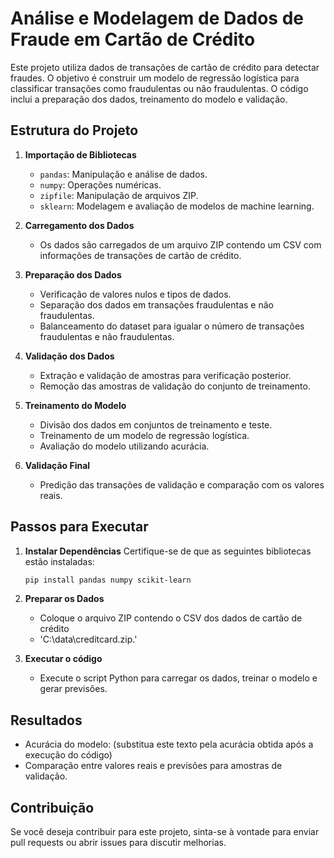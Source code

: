 # Análise e Modelagem de Dados de Fraude em Cartão de Crédito

Este projeto utiliza dados de transações de cartão de crédito para detectar fraudes. O objetivo é construir um modelo de regressão logística para classificar transações como fraudulentas ou não fraudulentas. O código inclui a preparação dos dados, treinamento do modelo e validação.

## Estrutura do Projeto

1. **Importação de Bibliotecas**
   - `pandas`: Manipulação e análise de dados.
   - `numpy`: Operações numéricas.
   - `zipfile`: Manipulação de arquivos ZIP.
   - `sklearn`: Modelagem e avaliação de modelos de machine learning.

2. **Carregamento dos Dados**
   - Os dados são carregados de um arquivo ZIP contendo um CSV com informações de transações de cartão de crédito.

3. **Preparação dos Dados**
   - Verificação de valores nulos e tipos de dados.
   - Separação dos dados em transações fraudulentas e não fraudulentas.
   - Balanceamento do dataset para igualar o número de transações fraudulentas e não fraudulentas.

4. **Validação dos Dados**
   - Extração e validação de amostras para verificação posterior.
   - Remoção das amostras de validação do conjunto de treinamento.

5. **Treinamento do Modelo**
   - Divisão dos dados em conjuntos de treinamento e teste.
   - Treinamento de um modelo de regressão logística.
   - Avaliação do modelo utilizando acurácia.

6. **Validação Final**
   - Predição das transações de validação e comparação com os valores reais.

## Passos para Executar

1. **Instalar Dependências**
   Certifique-se de que as seguintes bibliotecas estão instaladas:
   ```bash
   pip install pandas numpy scikit-learn

2. **Preparar os Dados**
   - Coloque o arquivo ZIP contendo o CSV dos dados de cartão de crédito
   - 'C:\\data\\creditcard.zip.'

3. **Executar o código**
   - Execute o script Python para carregar os dados, treinar o modelo e gerar previsões.
  
## Resultados
   - Acurácia do modelo: (substitua este texto pela acurácia obtida após a execução do código)
   - Comparação entre valores reais e previsões para amostras de validação.
 
## Contribuição
   Se você deseja contribuir para este projeto, sinta-se à vontade para enviar pull requests ou abrir issues para discutir melhorias.

